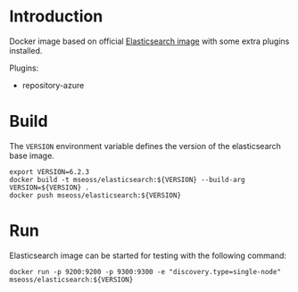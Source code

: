 # Introduction

Docker image based on official [Elasticsearch image](https://www.elastic.co/guide/en/logstash/current/docker.html) with some extra plugins installed.

Plugins:
* repository-azure 

# Build

The `VERSION` environment variable defines the version of the elasticsearch base image.

```
export VERSION=6.2.3
docker build -t mseoss/elasticsearch:${VERSION} --build-arg VERSION=${VERSION} .
docker push mseoss/elasticsearch:${VERSION}
```

# Run


Elasticsearch image can be started for testing with the following command:

```
docker run -p 9200:9200 -p 9300:9300 -e "discovery.type=single-node" mseoss/elasticsearch:${VERSION}
```

